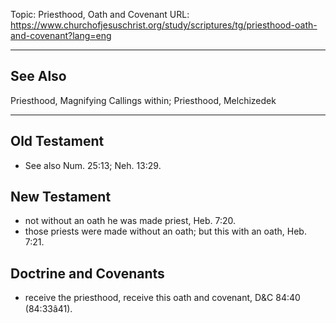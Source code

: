 Topic: Priesthood, Oath and Covenant
URL: https://www.churchofjesuschrist.org/study/scriptures/tg/priesthood-oath-and-covenant?lang=eng

---

## See Also

Priesthood, Magnifying Callings within; Priesthood, Melchizedek

---

## Old Testament

- See also Num. 25:13; Neh. 13:29.

## New Testament

- not without an oath he was made priest, Heb. 7:20.
- those priests were made without an oath; but this with an oath, Heb. 7:21.

## Doctrine and Covenants

- receive the priesthood, receive this oath and covenant, D&C 84:40 (84:33â41).

